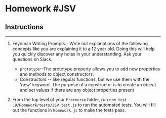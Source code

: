 # Homework #JSV

## Instructions
---
1. Feynman Writing Prompts - Write out explanations of the following concepts like you are explaining it to a 12 year old.  Doing this will help you quickly discover any holes in your understanding.  Ask your questions on Slack.
		
	* `prototype`--The prototype property allows you to add new properties and methods to object constructors.
	* Constructors -- like regular functions, but we use them with the 'new' keyword. 
	The purpose of a constructor is to create an object and set values if there are any object 
	properties present

2. From the top level of your `Precourse` folder, run `npm test L8/Homework/tests/JSV.test.js` to run the automated tests. You will fill out the functions in `homework.js` to make the tests pass.
